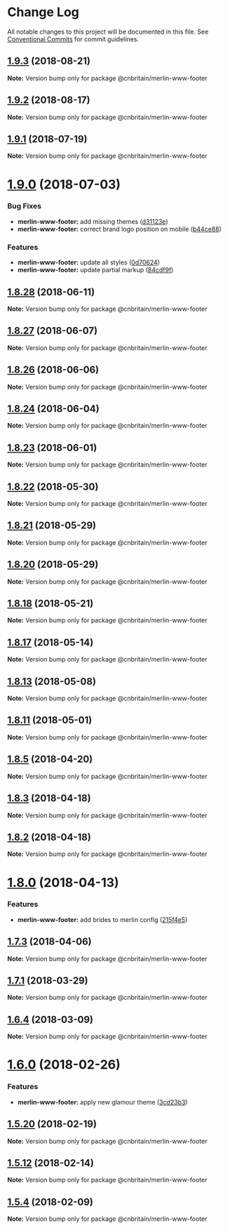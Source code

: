 # Change Log

All notable changes to this project will be documented in this file.
See [Conventional Commits](https://conventionalcommits.org) for commit guidelines.

<a name="1.9.3"></a>
## [1.9.3](https://github.com/cnduk/merlin-www-components/compare/@cnbritain/merlin-www-footer@1.9.2...@cnbritain/merlin-www-footer@1.9.3) (2018-08-21)




**Note:** Version bump only for package @cnbritain/merlin-www-footer

<a name="1.9.2"></a>
## [1.9.2](https://github.com/cnduk/merlin-www-components/compare/@cnbritain/merlin-www-footer@1.9.1...@cnbritain/merlin-www-footer@1.9.2) (2018-08-17)




**Note:** Version bump only for package @cnbritain/merlin-www-footer

<a name="1.9.1"></a>
## [1.9.1](https://github.com/cnduk/merlin-www-components/compare/@cnbritain/merlin-www-footer@1.9.0...@cnbritain/merlin-www-footer@1.9.1) (2018-07-19)




**Note:** Version bump only for package @cnbritain/merlin-www-footer

<a name="1.9.0"></a>
# [1.9.0](https://github.com/cnduk/merlin-www-components/compare/@cnbritain/merlin-www-footer@1.8.29...@cnbritain/merlin-www-footer@1.9.0) (2018-07-03)


### Bug Fixes

* **merlin-www-footer:** add missing themes ([d31123e](https://github.com/cnduk/merlin-www-components/commit/d31123e))
* **merlin-www-footer:** correct brand logo position on mobile ([b44ce88](https://github.com/cnduk/merlin-www-components/commit/b44ce88))


### Features

* **merlin-www-footer:** update all styles ([0d70624](https://github.com/cnduk/merlin-www-components/commit/0d70624))
* **merlin-www-footer:** update partial markup ([84cdf9f](https://github.com/cnduk/merlin-www-components/commit/84cdf9f))




<a name="1.8.28"></a>
## [1.8.28](https://github.com/cnduk/merlin-www-components/compare/@cnbritain/merlin-www-footer@1.8.27...@cnbritain/merlin-www-footer@1.8.28) (2018-06-11)




**Note:** Version bump only for package @cnbritain/merlin-www-footer

<a name="1.8.27"></a>
## [1.8.27](https://github.com/cnduk/merlin-www-components/compare/@cnbritain/merlin-www-footer@1.8.26...@cnbritain/merlin-www-footer@1.8.27) (2018-06-07)




**Note:** Version bump only for package @cnbritain/merlin-www-footer

<a name="1.8.26"></a>
## [1.8.26](https://github.com/cnduk/merlin-www-components/compare/@cnbritain/merlin-www-footer@1.8.25...@cnbritain/merlin-www-footer@1.8.26) (2018-06-06)




**Note:** Version bump only for package @cnbritain/merlin-www-footer

<a name="1.8.24"></a>
## [1.8.24](https://github.com/cnduk/merlin-www-components/compare/@cnbritain/merlin-www-footer@1.8.23...@cnbritain/merlin-www-footer@1.8.24) (2018-06-04)




**Note:** Version bump only for package @cnbritain/merlin-www-footer

<a name="1.8.23"></a>
## [1.8.23](https://github.com/cnduk/merlin-www-components/compare/@cnbritain/merlin-www-footer@1.8.22...@cnbritain/merlin-www-footer@1.8.23) (2018-06-01)




**Note:** Version bump only for package @cnbritain/merlin-www-footer

<a name="1.8.22"></a>
## [1.8.22](https://github.com/cnduk/merlin-www-components/compare/@cnbritain/merlin-www-footer@1.8.21...@cnbritain/merlin-www-footer@1.8.22) (2018-05-30)




**Note:** Version bump only for package @cnbritain/merlin-www-footer

<a name="1.8.21"></a>
## [1.8.21](https://github.com/cnduk/merlin-www-components/compare/@cnbritain/merlin-www-footer@1.8.20...@cnbritain/merlin-www-footer@1.8.21) (2018-05-29)




**Note:** Version bump only for package @cnbritain/merlin-www-footer

<a name="1.8.20"></a>
## [1.8.20](https://github.com/cnduk/merlin-www-components/compare/@cnbritain/merlin-www-footer@1.8.19...@cnbritain/merlin-www-footer@1.8.20) (2018-05-29)




**Note:** Version bump only for package @cnbritain/merlin-www-footer

<a name="1.8.18"></a>
## [1.8.18](https://github.com/cnduk/merlin-www-components/compare/@cnbritain/merlin-www-footer@1.8.17...@cnbritain/merlin-www-footer@1.8.18) (2018-05-21)




**Note:** Version bump only for package @cnbritain/merlin-www-footer

<a name="1.8.17"></a>
## [1.8.17](https://github.com/cnduk/merlin-www-components/compare/@cnbritain/merlin-www-footer@1.8.16...@cnbritain/merlin-www-footer@1.8.17) (2018-05-14)




**Note:** Version bump only for package @cnbritain/merlin-www-footer

<a name="1.8.13"></a>
## [1.8.13](https://github.com/cnduk/merlin-www-components/compare/@cnbritain/merlin-www-footer@1.8.12...@cnbritain/merlin-www-footer@1.8.13) (2018-05-08)




**Note:** Version bump only for package @cnbritain/merlin-www-footer

<a name="1.8.11"></a>
## [1.8.11](https://github.com/cnduk/merlin-www-components/compare/@cnbritain/merlin-www-footer@1.8.10...@cnbritain/merlin-www-footer@1.8.11) (2018-05-01)




**Note:** Version bump only for package @cnbritain/merlin-www-footer

<a name="1.8.5"></a>
## [1.8.5](https://github.com/cnduk/merlin-www-components/compare/@cnbritain/merlin-www-footer@1.8.4...@cnbritain/merlin-www-footer@1.8.5) (2018-04-20)




**Note:** Version bump only for package @cnbritain/merlin-www-footer

<a name="1.8.3"></a>
## [1.8.3](https://github.com/cnduk/merlin-www-components/compare/@cnbritain/merlin-www-footer@1.8.2...@cnbritain/merlin-www-footer@1.8.3) (2018-04-18)




**Note:** Version bump only for package @cnbritain/merlin-www-footer

<a name="1.8.2"></a>
## [1.8.2](https://github.com/cnduk/merlin-www-components/compare/@cnbritain/merlin-www-footer@1.8.1...@cnbritain/merlin-www-footer@1.8.2) (2018-04-18)




**Note:** Version bump only for package @cnbritain/merlin-www-footer

<a name="1.8.0"></a>
# [1.8.0](https://github.com/cnduk/merlin-www-components/compare/@cnbritain/merlin-www-footer@1.7.3...@cnbritain/merlin-www-footer@1.8.0) (2018-04-13)


### Features

* **merlin-www-footer:** add brides to merlin config ([215f4e5](https://github.com/cnduk/merlin-www-components/commit/215f4e5))




<a name="1.7.3"></a>
## [1.7.3](https://github.com/cnduk/merlin-www-components/compare/@cnbritain/merlin-www-footer@1.7.2...@cnbritain/merlin-www-footer@1.7.3) (2018-04-06)




**Note:** Version bump only for package @cnbritain/merlin-www-footer

<a name="1.7.1"></a>
## [1.7.1](https://github.com/cnduk/merlin-www-components/compare/@cnbritain/merlin-www-footer@1.7.0...@cnbritain/merlin-www-footer@1.7.1) (2018-03-29)




**Note:** Version bump only for package @cnbritain/merlin-www-footer

<a name="1.6.4"></a>
## [1.6.4](https://github.com/cnduk/merlin-www-components/compare/@cnbritain/merlin-www-footer@1.6.3...@cnbritain/merlin-www-footer@1.6.4) (2018-03-09)




**Note:** Version bump only for package @cnbritain/merlin-www-footer

<a name="1.6.0"></a>
# [1.6.0](https://github.com/cnduk/merlin-www-components/compare/@cnbritain/merlin-www-footer@1.5.25...@cnbritain/merlin-www-footer@1.6.0) (2018-02-26)


### Features

* **merlin-www-footer:** apply new glamour theme ([3cd23b3](https://github.com/cnduk/merlin-www-components/commit/3cd23b3))




<a name="1.5.20"></a>
## [1.5.20](https://github.com/cnduk/merlin-www-components/compare/@cnbritain/merlin-www-footer@1.5.19...@cnbritain/merlin-www-footer@1.5.20) (2018-02-19)




**Note:** Version bump only for package @cnbritain/merlin-www-footer

<a name="1.5.12"></a>
## [1.5.12](https://github.com/cnduk/merlin-www-components/compare/@cnbritain/merlin-www-footer@1.5.11...@cnbritain/merlin-www-footer@1.5.12) (2018-02-14)




**Note:** Version bump only for package @cnbritain/merlin-www-footer

<a name="1.5.4"></a>
## [1.5.4](https://github.com/cnduk/merlin-www-components/compare/@cnbritain/merlin-www-footer@1.5.3...@cnbritain/merlin-www-footer@1.5.4) (2018-02-09)




**Note:** Version bump only for package @cnbritain/merlin-www-footer
